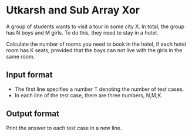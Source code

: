 # Utkarsh and Sub Array Xor

A group of students wants to visit a tour in some city X. In total, the group has N boys and M girls. To do this, they need to stay in a hotel.

Calculate the number of rooms you need to book in the hotel, if each hotel room has K seats, provided that the boys can not live with the girls in the same room.

## Input format

- The first line specifies a number T denoting the number of test cases.
- In each line of the test case, there are three numbers, N,M,K.

## Output format

Print the answer to each test case in a new line.
